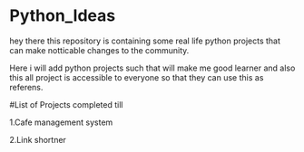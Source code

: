 # Python_Ideas
hey  there this repository is containing some real life python projects that can make notticable changes to the community.

Here i will add python projects such that will make me good learner and also this all project is accessible to everyone so that they can use this as referens.

#List of Projects completed till

1.Cafe management system

2.Link shortner 
